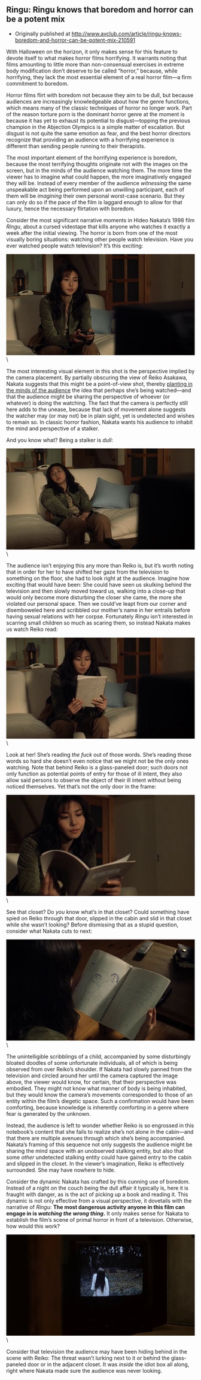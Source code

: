 ## Ringu: Ringu knows that boredom and horror can be a potent mix

 * Originally published at http://www.avclub.com/article/ringu-knows-boredom-and-horror-can-be-potent-mix-210591

With Halloween on the horizon, it only makes sense for this feature to devote itself to what makes horror films horrifying. It warrants noting that films amounting to little more than non-consensual exercises in extreme body modification don’t deserve to be called “horror,” because, while horrifying, they lack the most essential element of a real horror film—a firm commitment to boredom.

Horror films flirt with boredom not because they aim to be dull, but because audiences are increasingly knowledgeable about how the genre functions, which means many of the classic techniques of horror no longer work. Part of the reason torture porn is the dominant horror genre at the moment is because it has yet to exhaust its potential to disgust—topping the previous champion in the Abjection Olympics is a simple matter of escalation. But disgust is not quite the same emotion as fear, and the best horror directors recognize that providing an audience with a horrifying experience is different than sending people running to their therapists.

The most important element of the horrifying experience is boredom, because the most terrifying thoughts originate not with the images on the screen, but in the minds of the audience watching them. The more time the viewer has to imagine what could happen, the more imaginatively engaged they will be. Instead of every member of the audience *witnessing* the same unspeakable act being performed upon an unwilling participant, each of them will be *imagining* their own personal worst-case scenario. But they can only do so if the pace of the film is laggard enough to allow for that luxury, hence the necessary flirtation with boredom.

Consider the most significant narrative moments in Hideo Nakata’s 1998 film *Ringu*, about a cursed videotape that kills anyone who watches it exactly a week after the initial viewing. The horror is born from one of the most visually boring situations: watching other people watch television. Have you ever watched people watch television? It’s this exciting:

![524753](../../images/film/ringu/524753.jpg)\ 

The most interesting visual element in this shot is the perspective implied by the camera placement. By partially obscuring the view of Reiko Asakawa, Nakata suggests that this might be a point-of-view shot, thereby [planting in the minds of the audience](http://acephalous.typepad.com/acephalous/2011/01/amc-the-walking-dead-series-lecture-notes.html) the idea that perhaps she’s being watched—and that the audience might be sharing the perspective of whoever (or whatever) is doing the watching. The fact that the camera is perfectly still here adds to the unease, because that lack of movement alone suggests the watcher may (or may not) be in plain sight, yet is undetected and wishes to remain so. In classic horror fashion, Nakata wants his audience to inhabit the mind and perspective of a stalker.

And you know what? Being a stalker is *dull*:

![524754](../../images/film/ringu/524754.jpg)\ 

The audience isn’t enjoying this any more than Reiko is, but it’s worth noting that in order for her to have shifted her gaze from the television to something on the floor, she had to look right at the audience. Imagine how exciting that would have been: She could have seen us skulking behind the television and then slowly moved toward us, walking into a close-up that would only become more disturbing the closer she came, the more she violated our personal space. Then we could’ve leapt from our corner and disemboweled here and scribbled our mother’s name in her entrails before having sexual relations with her corpse. Fortunately *Ringu* isn’t interested in scarring small children so much as scaring them, so instead Nakata makes us watch Reiko read:

![524755](../../images/film/ringu/524755.jpg)\ 

Look at her! She’s reading *the fuck* out of those words. She’s reading those words so hard she doesn’t even notice that we might not be the only ones watching. Note that behind Reiko is a glass-paneled door; such doors not only function as potential points of entry for those of ill intent, they also allow said persons to observe the object of their ill intent without being noticed themselves. Yet that’s not the only door in the frame:

![524757](../../images/film/ringu/524757.jpg)\ 

See that closet? Do *you* know what’s in that closet? Could something have spied on Reiko through that door, slipped in the cabin and slid in that closet while she wasn’t looking? Before dismissing that as a stupid question, consider what Nakata cuts to next:

![524758](../../images/film/ringu/524758.jpg)\ 

The unintelligible scribblings of a child, accompanied by some disturbingly bloated doodles of some unfortunate individuals, all of which is being observed from over Reiko’s shoulder. If Nakata had slowly panned from the television and circled around her until the camera captured the image above, the viewer would know, for certain, that their perspective was embodied. They might not know what manner of body is being inhabited, but they would know the camera’s movements corresponded to those of an entity within the film’s diegetic space. Such a confirmation would have been comforting, because knowledge is inherently comforting in a genre where fear is generated by the unknown.

Instead, the audience is left to wonder whether Reiko is so engrossed in this notebook’s content that she fails to realize she’s not alone in the cabin—and that there are multiple avenues through which she’s being accompanied. Nakata’s framing of this sequence not only suggests the audience might be sharing the mind space with an unobserved stalking entity, but also that some *other* undetected stalking entity could have gained entry to the cabin and slipped in the closet. In the viewer’s imagination, Reiko is effectively surrounded. She may have nowhere to hide.

Consider the dynamic Nakata has crafted by this cunning use of boredom. Instead of a night on the couch being the dull affair it typically is, here it is fraught with danger, as is the act of picking up a book and reading it. This dynamic is not only effective from a visual perspective, it dovetails with the narrative of *Ringu*: **The most dangerous activity anyone in this film can engage in is *watching the wrong thing*.** It only makes sense for Nakata to establish the film’s scene of primal horror in front of a television. Otherwise, how would this work?

![524759](../../images/film/ringu/524759.jpg)\ 

Consider that television the audience may have been hiding behind in the scene with Reiko: The threat wasn’t lurking next to it or behind the glass-paneled door or in the adjacent closet. It was *inside* the idiot box all along, right where Nakata made sure the audience was never looking.
